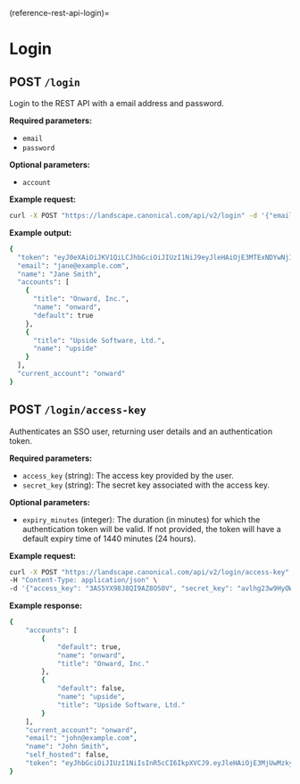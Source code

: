 (reference-rest-api-login)=
# Login

## POST `/login`

Login to the REST API with a email address and password.

**Required parameters:**

- `email`
- `password`

**Optional parameters:**

- `account`

**Example request:**
```bash
curl -X POST "https://landscape.canonical.com/api/v2/login" -d '{"email": "john@example.com", "password": "pwd", "account": "onward"}'
```

**Example output:**
```bash
{
  "token": "eyJ0eXAiOiJKV1QiLCJhbGciOiJIUzI1NiJ9eyJleHAiOjE3MTExNDYwNjIsEmlhdCI6MTcxYTA1OTYMiwic3ViIjoiam9obkBleGFtcGxlLmNvbSIsImFjYyI6Im9ud8FyZCIsImlkIjoxfQHtqIW_j4ICm43zN3LAsFMDpR9WpxuMBCqWiZe0_R6Vk",
  "email": "jane@example.com",
  "name": "Jane Smith",
  "accounts": [
    {
      "title": "Onward, Inc.",
      "name": "onward",
      "default": true
    },
    {
      "title": "Upside Software, Ltd.",
      "name": "upside"
    }
  ],
  "current_account": "onward"
}

```

## POST `/login/access-key`

Authenticates an SSO user, returning user details and an authentication token.

**Required parameters:**

- `access_key` (string): The access key provided by the user.
- `secret_key` (string): The secret key associated with the access key.

**Optional parameters:**

- `expiry_minutes` (integer): The duration (in minutes) for which the authentication token will be valid. If not provided, the token will have a default expiry time of 1440 minutes (24 hours).

**Example request:**

```bash
curl -X POST "https://landscape.canonical.com/api/v2/login/access-key" \
-H "Content-Type: application/json" \
-d '{"access_key": "3AS5YX98J8QI9AZ8OS0V", "secret_key": "avlhg23w9HyOWOA1FMzHmrBaB8a97zafzJOApfF2"}'
```

**Example response:**

```bash
{
    "accounts": [
        {
            "default": true,
            "name": "onward",
            "title": "Onward, Inc."
        },
        {
            "default": false,
            "name": "upside",
            "title": "Upside Software, Ltd."
        }
    ],
    "current_account": "onward",
    "email": "john@example.com",
    "name": "John Smith",
    "self_hosted": false,
    "token": "eyJhbGciOiJIUzI1NiIsInR5cCI6IkpXVCJ9.eyJleHAiOjE3MjUwMzkyNzYsImlhdCI6MTcyNDk1Mjg3Niwic3ViIjoiam9obkBleGFtcGxlLmNvbSIsImFjYyI6Im9ud2FyZCIsImlkIjoxfQ.8rWW_GN1jRzKownpg4k1Zp4iZMmn_lfLjy0cX-DLh_g"
}
```

